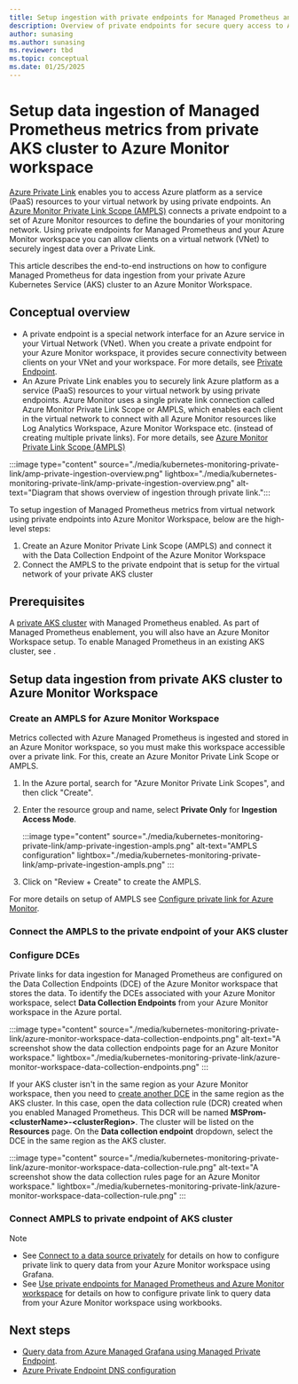 ```yaml
---
title: Setup ingestion with private endpoints for Managed Prometheus and Azure Monitor workspaces
description: Overview of private endpoints for secure query access to Azure Monitor workspace from virtual networks, and details about setting up e2e ingestion of Managed Prometheus metrics
author: sunasing
ms.author: sunasing
ms.reviewer: tbd
ms.topic: conceptual
ms.date: 01/25/2025
---
```


# Setup data ingestion of Managed Prometheus metrics from private AKS cluster to Azure Monitor workspace

[Azure Private Link](/azure/private-link/private-link-overview) enables you to access Azure platform as a service (PaaS) resources to your virtual network by using private endpoints. An [Azure Monitor Private Link Scope (AMPLS)](../logs/private-link-security.md) connects a private endpoint to a set of Azure Monitor resources to define the boundaries of your monitoring network. Using private endpoints for Managed Prometheus and your Azure Monitor workspace you can allow clients on a virtual network (VNet) to securely ingest data over a Private Link.

This article describes the end-to-end instructions on how to configure Managed Prometheus for data ingestion from your private Azure Kubernetes Service (AKS) cluster to an Azure Monitor Workspace.

## Conceptual overview

- A private endpoint is a special network interface for an Azure service in your Virtual Network (VNet). When you create a private endpoint for your Azure Monitor workspace, it provides secure connectivity between clients on your VNet and your workspace. For more details, see [Private Endpoint](/azure/private-link/private-endpoint-overview).
- An Azure Private Link enables you to securely link Azure platform as a service (PaaS) resources to your virtual network by using private endpoints. Azure Monitor uses a single private link connection called Azure Monitor Private Link Scope or AMPLS, which enables each client in the virtual network to connect with all Azure Monitor resources like Log Analytics Workspace, Azure Monitor Workspace etc. (instead of creating multiple private links).
For more details, see [Azure Monitor Private Link Scope (AMPLS)](../logs/private-link-security.md)

:::image type="content" source="./media/kubernetes-monitoring-private-link/amp-private-ingestion-overview.png" lightbox="./media/kubernetes-monitoring-private-link/amp-private-ingestion-overview.png" alt-text="Diagram that shows overview of ingestion through private link.":::

To setup ingestion of Managed Prometheus metrics from virtual network using private endpoints into Azure Monitor Workspace, below are the high-level steps:

1. Create an Azure Monitor Private Link Scope (AMPLS) and connect it with the Data Collection Endpoint of the Azure Monitor Workspace
2. Connect the AMPLS to the private endpoint that is setup for the virtual network of your private AKS cluster

## Prerequisites

A [private AKS cluster](/azure/aks/private-clusters) with Managed Prometheus enabled. As part of Managed Prometheus enablement, you will also have an Azure Monitor Workspace setup. To enable Managed Prometheus in an existing AKS cluster, see [](./kubernetes-monitoring-enable.md#enable-prometheus-and-grafana). 

## Setup data ingestion from private AKS cluster to Azure Monitor Workspace

### Create an AMPLS for Azure Monitor Workspace

Metrics collected with Azure Managed Prometheus is ingested and stored in an Azure Monitor workspace, so you must make this workspace accessible over a private link. For this, create an Azure Monitor Private Link Scope or AMPLS.

1. In the Azure portal, search for "Azure Monitor Private Link Scopes", and then click "Create".
2. Enter the resource group and name, select **Private Only** for **Ingestion Access Mode**.

   :::image type="content" source="./media/kubernetes-monitoring-private-link/amp-private-ingestion-ampls.png" alt-text="AMPLS configuration" lightbox="./media/kubernetes-monitoring-private-link/amp-private-ingestion-ampls.png" :::

3. Click on "Review + Create" to create the AMPLS.

For more details on setup of AMPLS see [Configure private link for Azure Monitor](/azure/azure-monitor/logs/private-link-configure).


### Connect the AMPLS to the private endpoint of your AKS cluster


### Configure DCEs
Private links for data ingestion for Managed Prometheus are configured on the Data Collection Endpoints (DCE) of the Azure Monitor workspace that stores the data. To identify the DCEs associated with your Azure Monitor workspace, select **Data Collection Endpoints** from your Azure Monitor workspace in the Azure portal.

:::image type="content" source="./media/kubernetes-monitoring-private-link/azure-monitor-workspace-data-collection-endpoints.png" alt-text="A screenshot show the data collection endpoints page for an Azure Monitor workspace." lightbox="./media/kubernetes-monitoring-private-link/azure-monitor-workspace-data-collection-endpoints.png" :::

If your AKS cluster isn't in the same region as your Azure Monitor workspace, then you need to [create another DCE](../essentials/data-collection-endpoint-overview.md#create-a-data-collection-endpoint) in the same region as the AKS cluster. In this case, open the data collection rule (DCR) created when you enabled Managed Prometheus. This DCR will be named **MSProm-\<clusterName\>-\<clusterRegion\>**. The cluster will be listed on the **Resources** page. On the **Data collection endpoint** dropdown, select the DCE in the same region as the AKS cluster.

:::image type="content" source="./media/kubernetes-monitoring-private-link/azure-monitor-workspace-data-collection-rule.png" alt-text="A screenshot show the data collection rules page for an Azure Monitor workspace." lightbox="./media/kubernetes-monitoring-private-link/azure-monitor-workspace-data-collection-rule.png" :::








### Connect AMPLS to private endpoint of AKS cluster



> [!NOTE]
> - See [Connect to a data source privately](/azure/managed-grafana/how-to-connect-to-data-source-privately) for details on how to configure private link to query data from your Azure Monitor workspace using Grafana.
> - See [Use private endpoints for Managed Prometheus and Azure Monitor workspace](../essentials/azure-monitor-workspace-private-endpoint.md) for details on how to configure private link to query data from your Azure Monitor workspace using workbooks.


## Next steps

- [Query data from Azure Managed Grafana using Managed Private Endpoint](/azure/managed-grafana/how-to-connect-to-data-source-privately).
- [Azure Private Endpoint DNS configuration](/azure/private-link/private-endpoint-dns)
